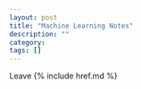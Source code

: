 ```yaml
---
layout: post
title: "Machine Learning Notes"
description: ""
category: 
tags: []
---
```

Leave
{% include href.md %}
